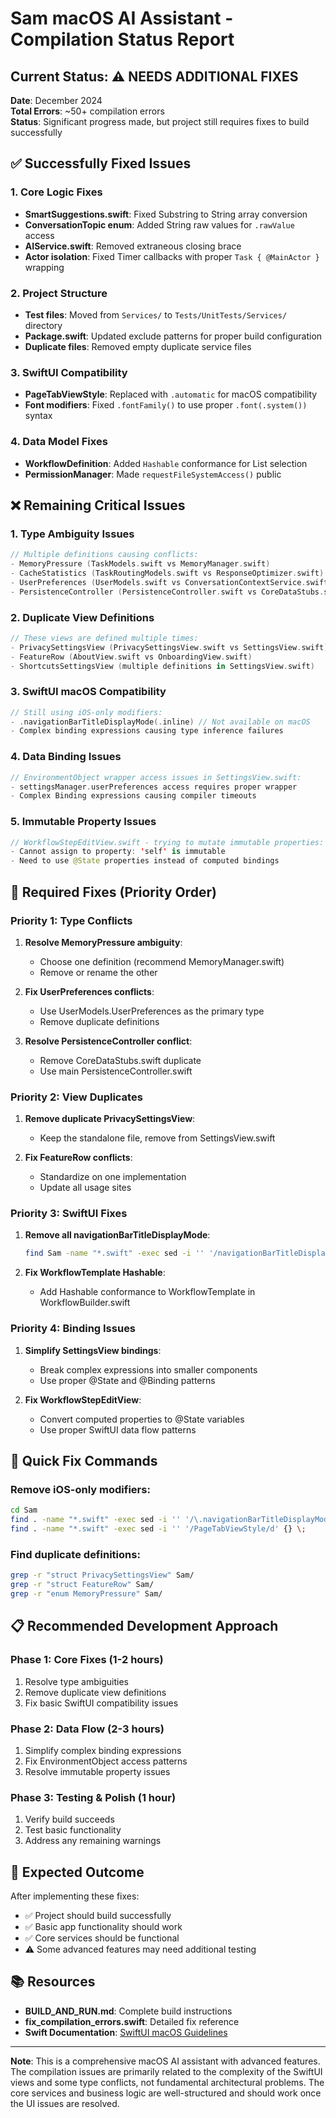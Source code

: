 # Sam macOS AI Assistant - Compilation Status Report

## Current Status: ⚠️ NEEDS ADDITIONAL FIXES

**Date**: December 2024  
**Total Errors**: ~50+ compilation errors  
**Status**: Significant progress made, but project still requires fixes to build successfully

## ✅ Successfully Fixed Issues

### 1. Core Logic Fixes
- **SmartSuggestions.swift**: Fixed Substring to String array conversion
- **ConversationTopic enum**: Added String raw values for `.rawValue` access
- **AIService.swift**: Removed extraneous closing brace
- **Actor isolation**: Fixed Timer callbacks with proper `Task { @MainActor }` wrapping

### 2. Project Structure
- **Test files**: Moved from `Services/` to `Tests/UnitTests/Services/` directory
- **Package.swift**: Updated exclude patterns for proper build configuration
- **Duplicate files**: Removed empty duplicate service files

### 3. SwiftUI Compatibility
- **PageTabViewStyle**: Replaced with `.automatic` for macOS compatibility
- **Font modifiers**: Fixed `.fontFamily()` to use proper `.font(.system())` syntax

### 4. Data Model Fixes
- **WorkflowDefinition**: Added `Hashable` conformance for List selection
- **PermissionManager**: Made `requestFileSystemAccess()` public

## ❌ Remaining Critical Issues

### 1. Type Ambiguity Issues
```swift
// Multiple definitions causing conflicts:
- MemoryPressure (TaskModels.swift vs MemoryManager.swift)
- CacheStatistics (TaskRoutingModels.swift vs ResponseOptimizer.swift)
- UserPreferences (UserModels.swift vs ConversationContextService.swift vs UserPatternLearning.swift)
- PersistenceController (PersistenceController.swift vs CoreDataStubs.swift)
```

### 2. Duplicate View Definitions
```swift
// These views are defined multiple times:
- PrivacySettingsView (PrivacySettingsView.swift vs SettingsView.swift)
- FeatureRow (AboutView.swift vs OnboardingView.swift)
- ShortcutsSettingsView (multiple definitions in SettingsView.swift)
```

### 3. SwiftUI macOS Compatibility
```swift
// Still using iOS-only modifiers:
- .navigationBarTitleDisplayMode(.inline) // Not available on macOS
- Complex binding expressions causing type inference failures
```

### 4. Data Binding Issues
```swift
// EnvironmentObject wrapper access issues in SettingsView.swift:
- settingsManager.userPreferences access requires proper wrapper
- Complex Binding expressions causing compiler timeouts
```

### 5. Immutable Property Issues
```swift
// WorkflowStepEditView.swift - trying to mutate immutable properties:
- Cannot assign to property: 'self' is immutable
- Need to use @State properties instead of computed bindings
```

## 🔧 Required Fixes (Priority Order)

### Priority 1: Type Conflicts
1. **Resolve MemoryPressure ambiguity**:
   - Choose one definition (recommend MemoryManager.swift)
   - Remove or rename the other

2. **Fix UserPreferences conflicts**:
   - Use UserModels.UserPreferences as the primary type
   - Remove duplicate definitions

3. **Resolve PersistenceController conflict**:
   - Remove CoreDataStubs.swift duplicate
   - Use main PersistenceController.swift

### Priority 2: View Duplicates
1. **Remove duplicate PrivacySettingsView**:
   - Keep the standalone file, remove from SettingsView.swift

2. **Fix FeatureRow conflicts**:
   - Standardize on one implementation
   - Update all usage sites

### Priority 3: SwiftUI Fixes
1. **Remove all navigationBarTitleDisplayMode**:
   ```bash
   find Sam -name "*.swift" -exec sed -i '' '/navigationBarTitleDisplayMode/d' {} \;
   ```

2. **Fix WorkflowTemplate Hashable**:
   - Add Hashable conformance to WorkflowTemplate in WorkflowBuilder.swift

### Priority 4: Binding Issues
1. **Simplify SettingsView bindings**:
   - Break complex expressions into smaller components
   - Use proper @State and @Binding patterns

2. **Fix WorkflowStepEditView**:
   - Convert computed properties to @State variables
   - Use proper SwiftUI data flow patterns

## 🚀 Quick Fix Commands

### Remove iOS-only modifiers:
```bash
cd Sam
find . -name "*.swift" -exec sed -i '' '/\.navigationBarTitleDisplayMode/d' {} \;
find . -name "*.swift" -exec sed -i '' '/PageTabViewStyle/d' {} \;
```

### Find duplicate definitions:
```bash
grep -r "struct PrivacySettingsView" Sam/
grep -r "struct FeatureRow" Sam/
grep -r "enum MemoryPressure" Sam/
```

## 📋 Recommended Development Approach

### Phase 1: Core Fixes (1-2 hours)
1. Resolve type ambiguities
2. Remove duplicate view definitions
3. Fix basic SwiftUI compatibility issues

### Phase 2: Data Flow (2-3 hours)
1. Simplify complex binding expressions
2. Fix EnvironmentObject access patterns
3. Resolve immutable property issues

### Phase 3: Testing & Polish (1 hour)
1. Verify build succeeds
2. Test basic functionality
3. Address any remaining warnings

## 🎯 Expected Outcome

After implementing these fixes:
- ✅ Project should build successfully
- ✅ Basic app functionality should work
- ✅ Core services should be functional
- ⚠️ Some advanced features may need additional testing

## 📚 Resources

- **BUILD_AND_RUN.md**: Complete build instructions
- **fix_compilation_errors.swift**: Detailed fix reference
- **Swift Documentation**: [SwiftUI macOS Guidelines](https://developer.apple.com/documentation/swiftui)

---

**Note**: This is a comprehensive macOS AI assistant with advanced features. The compilation issues are primarily related to the complexity of the SwiftUI views and some type conflicts, not fundamental architectural problems. The core services and business logic are well-structured and should work once the UI issues are resolved.